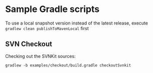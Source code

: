 # Sample Gradle scripts

To use a local snapshot version instead of the latest release, execute `gradlew clean publishToMavenLocal` first

## SVN Checkout

Checking out the SVNKit sources:

    gradlew -b examples/checkout/build.gradle checkoutSvnkit
